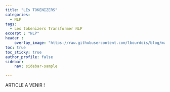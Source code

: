 ```yaml
---
title: "LEs TOKENIZERS"
categories:
  - NLP
tags:
  - Les tokenizers Transformer NLP
excerpt : "NLP"
header :
    overlay_image: "https://raw.githubusercontent.com/lbourdois/blog/master/assets/images/NLP_radom_blog.png"
toc: true
toc_sticky: true
author_profile: false
sidebar:
    nav: sidebar-sample

---
```



ARTICLE A VENIR !
